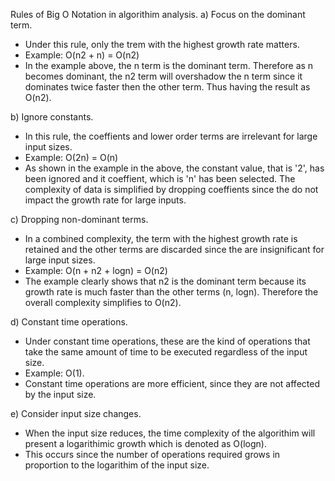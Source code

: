 Rules of Big O Notation in algorithim analysis.
a) Focus on the dominant term.
- Under this rule, only the trem with the highest growth rate matters.
- Example: O(n2 + n) = O(n2)
- In the example above, the n term is the dominant term. Therefore as n becomes dominant, the n2 term will overshadow the n term since it dominates twice faster then the other term. Thus having the result as O(n2).

b) Ignore constants.
- In this rule, the coeffients and lower order terms are irrelevant for large input sizes.
- Example: O(2n) = O(n)
- As shown in the example in the above, the constant value, that is '2', has been ignored and it coeffient, which is 'n' has been selected. The complexity of data is simplified by dropping coeffients since the do not impact the growth rate for large inputs.

c) Dropping non-dominant terms.
- In a combined complexity, the term with the highest growth rate is retained and the other terms are discarded since the are insignificant for large input sizes.
- Example: O(n + n2 + logn) = O(n2)
- The example clearly shows that n2 is the dominant term because its growth rate is much faster than the other terms (n, logn). Therefore the overall complexity simplifies to O(n2).

d) Constant time operations.
- Under constant time operations, these are the kind of operations that take the same amount of time to be executed regardless of the input size.
- Example: O(1).
- Constant time operations are more efficient, since they are not affected by the input size.

e) Consider input size changes.
- When the input size reduces, the time complexity of the algorithim will present a logarithimic growth which is denoted as O(logn).
- This occurs since the number of operations required grows in proportion to the logarithim of the input size.
  

